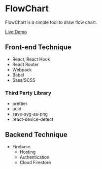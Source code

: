 # FlowChart
FlowChart is a simple tool to draw flow chart.

[Live Demo](https://flow-chart-f5582.web.app/)

## Front-end Technique
- React, React Hook
- React Router
- Webpack
- Babel
- Sass/SCSS

### Third Party Library
- prettier
- uuid
- save-svg-as-png
- react-device-detect


## Backend Technique
- Firebase
  - Hosting
  - Authentication
  - Cloud Firestore
